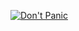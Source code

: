 [![Don't Panic](https://user-images.githubusercontent.com/3090380/117469599-81060300-af88-11eb-9a43-57d31a2aed29.png)](https://kenrick95.org)

